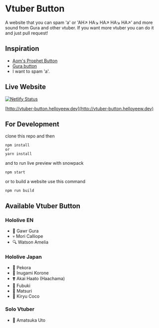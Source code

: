 # Vtuber Button

A website that you can spam 'a' or 'AH↗️ HA↘️ HA↗️ HA↘️ HA↗️' and more sound from Gura and other vtuber.
If you want more vtuber you can do it and just pull request!

## Inspiration

- [Aom's Prophet Button](https://github.com/SaltyAom/prophet-button)
- [Gura button](https://gura-button.helloyeew.dev)
- I want to spam 'a'.

## Live Website

[![Netlify Status](https://api.netlify.com/api/v1/badges/d8f7a2ef-ea39-481e-83c2-49dc62dd6608/deploy-status)](https://app.netlify.com/sites/vtuber-button/deploys)

[http://vtuber-button.helloyeew.dev](http://vtuber-button.helloyeew.dev)

## For Development

clone this repo and then

```shell
npm install
or
yarn install
```

and to run live preview with snowpack

```shell
npm start
```

or to build a website use this command

```shell
npm run build
```

## Available Vtuber Button

### Hololive EN

- 🔱 Gawr Gura
- 💀 Mori Calliope
- 🔍 Watson Amelia

### Hololive Japan

- 🥕 Pekora
- 🐶 Inugami Korone
- ❣️ Akai Haato (Haachama)
- 🌽 Fubuki
- 🏮 Matsuri
- 🐉 Kiryu Coco

### Solo Vtuber

- 🏹 Amatsuka Uto


